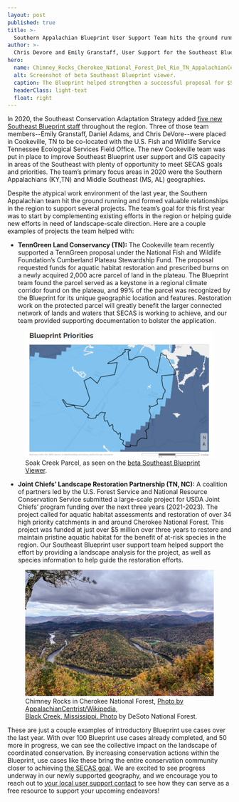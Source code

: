 ```yaml
---
layout: post
published: true
title: >-
  Southern Appalachian Blueprint User Support Team hits the ground running 
author: >-
  Chris Devore and Emily Granstaff, User Support for the Southeast Blueprint
hero:
  name: Chimney_Rocks_Cherokee_National_Forest_Del_Rio_TN_AppalachianCentristWikipedia_sm.jpg
  alt: Screenshot of beta Southeast Blueprint viewer.
  caption: The Blueprint helped strengthen a successful proposal for $5 million over 3 years to assess aquatic habitat and restore 34 priority catchments in and around Cherokee National Forest (pictured here). <a href="https://commons.wikimedia.org/wiki/File:Chimney_Rocks_-_Cherokee_National_Forest_-_Del_Rio,_TN.jpg">Photo by Appalachian Centrist/Wikipedia</a>, <a href="https://creativecommons.org/licenses/by-sa/4.0/deed.en">CC BY-SA 4.0</a>.
  headerClass: light-text
  float: right
---
```

In 2020, the Southeast Conservation Adaptation Strategy added [five new Southeast Blueprint staff](http://secassoutheast.org/2021/01/13/Welcoming-New-SECAS-Staff.html) throughout the region. Three of those team members--Emily Granstaff, Daniel Adams, and Chris DeVore--were placed in Cookeville, TN to be co-located with the U.S. Fish and Wildlife Service Tennessee Ecological Services Field Office. The new Cookeville team was put in place to improve Southeast Blueprint user support and GIS capacity in areas of the Southeast with plenty of opportunity to meet SECAS goals and priorities. The team’s primary focus areas in 2020 were the Southern Appalachians (KY,TN) and Middle Southeast (MS, AL) geographies.  

Despite the atypical work environment of the last year, the Southern Appalachian team hit the ground running and formed valuable relationships in the region to support several projects. The team’s goal for this first year was to start by complementing existing efforts in the region or helping guide new efforts in need of landscape-scale direction.<!--more--> Here are a couple examples of projects the team helped with: 

- **TennGreen Land Conservancy (TN):** The Cookeville team recently supported a TennGreen proposal under the National Fish and Wildlife Foundation’s Cumberland Plateau Stewardship Fund. The proposal requested funds for aquatic habitat restoration and prescribed burns on a newly acquired 2,000 acre parcel of land in the plateau. The Blueprint team found the parcel served as a keystone in a regional climate corridor found on the plateau, and 99% of the parcel was recognized by the Blueprint for its unique geographic location and features. Restoration work on the protected parcel will greatly benefit the larger connected network of lands and waters that SECAS is working to achieve, and our team provided supporting documentation to bolster the application.  

<figure>
    <img src="https://raw.githubusercontent.com/USFWS/secas/gh-pages/images/SoakCreekBlueprint.png">
    <figcaption>Soak Creek Parcel, as seen on the <a href="https://blueprint.geoplatform.gov/southeast/">beta Southeast Blueprint Viewer</a>.</figcaption>
</figure>

- **Joint Chiefs’ Landscape Restoration Partnership (TN, NC):** A coalition of partners led by the U.S. Forest Service and National Resource Conservation Service submitted a large-scale project for USDA Joint Chiefs’ program funding over the next three years (2021-2023). The project called for aquatic habitat assessments and restoration of over 34 high priority catchments in and around Cherokee National Forest. This project was funded at just over $5 million over three years to restore and maintain pristine aquatic habitat for the benefit of at-risk species in the region. Our Southeast Blueprint user support team helped support the effort by providing a landscape analysis for the project, as well as species information to help guide the restoration efforts.  

<figure>
    <img src="https://raw.githubusercontent.com/USFWS/secas/gh-pages/images/Chimney_Rocks_Cherokee_National_Forest_Del_Rio_TN_AppalachianCentristWikipedia_sm.jpg">
    <figcaption>Chimney Rocks in Cherokee National Forest, <a href="https://commons.wikimedia.org/wiki/File:Chimney_Rocks_-_Cherokee_National_Forest_-_Del_Rio,_TN.jpg">Photo by AppalachianCentrist/Wikipedia</a>, <a href="https://creativecommons.org/licenses/by-sa/4.0/deed.en>CC BY-SA 4.0</a>.</figcaption>
</figure>

- **Mississippi Aquatic Network (MS):** The Cookeville team recently engaged with other FWS programs with the goal of creating an aquatic network for a larger cohort of external partners. The Mississippi Ecological Services Field Office contacted our user support team in hopes they could help identify aquatic priority areas in the state based on habitat conditions, species data, restoration potential, and more. The goal of this effort is to create shared aquatic focal areas in the state which can help direct conservation efforts not just within FWS, but with state and NGO partners in the area as well. Efforts are underway with Field Office and the Mississippi Museum of Natural Sciences to set the parameters for this model. The efforts will evolve as more stakeholders are invited to engage, because it is the ultimate goal to build a larger network of partners (MS Aquatic Network) to support the newly identified MS aquatic priority areas and create a connected aquatic network throughout the state.  

<figure>
    <img src="https://raw.githubusercontent.com/USFWS/secas/gh-pages/images/black-creek.jpg">
    <figcaption>Black Creek, Mississippi. <a href="https://www.rivers.gov/rivers/black-ms.php">Photo</a> by DeSoto National Forest.</figcaption>
</figure>

These are just a couple examples of introductory Blueprint use cases over the last year. With over 100 Blueprint use cases already completed, and 50 more in progress, we can see the collective impact on the landscape of coordinated conservation. By increasing conservation actions within the Blueprint, use cases like these bring the entire conservation community closer to achieving [the SECAS goal](http://secassoutheast.org/our-goal). We are excited to see progress underway in our newly supported geography, and we encourage you to reach out to [your local user support contact](http://secassoutheast.org/contact) to see how they can serve as a free resource to support your upcoming endeavors!  
